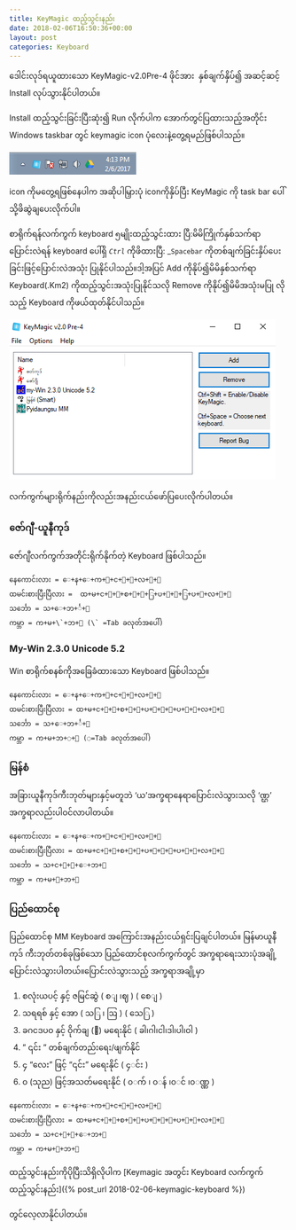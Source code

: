```yaml
---
title: KeyMagic ထည့်သွင်းနည်း
date: 2018-02-06T16:50:36+00:00
layout: post
categories: Keyboard
---
```

ဒေါင်းလုဒ်ရယူထားသော KeyMagic-v2.0Pre-4 ဖိုင်အား  နှစ်ချက်နှိပ်၍ အဆင့်ဆင့် Install လုပ်သွားနိုင်ပါတယ်။

Install ထည့်သွင်းခြင်းပြီးဆုံး၍ Run လိုက်ပါက အောက်တွင်ပြထားသည့်အတိုင်း Windows taskbar တွင် keymagic icon ပုံလေးနဲ့တွေ့ရမည်ဖြစ်ပါသည်။

![keymagic install](/images/keymagic-install1.png)

icon ကိုမတွေ့ရဖြစ်နေပါက အဆိုပါမြှားပုံ iconကိုနှိပ်ပြီး KeyMagic ကို task bar ပေါ်သို့ဖိဆွဲချပေးလိုက်ပါ။

စာရိုက်ရန်လက်ကွက် keyboard ၅မျိုးထည့်သွင်းထား ပြီ:မိမိကြိုက်နှစ်သက်ရာပြောင်းလဲရန် keyboard ပေါ်ရှိ _`Ctrl`_ ကိုဖိထားပြီ: _`Spacebar` ကိုတစ်ချက်ခြင်းနှိပ်ပေးခြင်းဖြင့်ပြောင်းလဲအသုံး ပြုနိုင်ပါသည်။ဒါ့အပြင် Add ကိုနိုပ်၍မိမိနှစ်သက်ရာ Keyboard(.Km2) ကိုထည့်သွင်းအသုံးပြုနိုင်သလို Remove ကိုနိုပ်၍မိမိအသုံးမပြု လိုသည့် Keyboard ကိုဖယ်ထုတ်နိုင်ပါသည်။

![keymagic install](/images/keymagic-install2.png)

လက်ကွက်များရိုက်နည်းကိုလည်းအနည်းငယ်ဖော်ပြပေးလိုက်ပါတယ်။

### **ဇော်ဂျီ-ယူနီကုဒ်**

ဇော်ဂျီလက်ကွက်အတိုင်းရိုက်နိုက်တဲ့ Keyboard ဖြစ်ပါသည်။
```
နေကောင်းလား = ​ေ+န+​ေ+က+ာ+င+်+း+လ+ာ+း 
ထမင်းစားပြီးပြီလား =  ထ+မ+င+်+း+စ+ာ+း+​ြ+ပ+ီ+း+​ြ+ပ+ီ+လ+ာ+း
သင်္ဘော = သ+​ေ+ဘ+င်္+ာ
ကမ္ဘာ = က+မ+\`+ဘ+ာ (\` =Tab ခလုတ်အပေါ်)
```

### **My-Win 2.3.0 Unicode 5.2**

Win စာရိုက်စနစ်ကိုအ​ခြေခံထားသော Keyboard ဖြစ်ပါသည်။

```
နေကောင်းလား = ​ေ+န+​ေ+က+ာ+င+်+း+လ+ာ+း
ထမင်းစားပြီးပြီလား = ထ+မ+င+်+း+စ+ာ+း+​ပ+ြ+ီ+း+​ပ+ြ+ီ+လ+ာ+း
သင်္ဘော = သ+ ေ+ဘ+င်္+ာ
ကမ္ဘာ = က+မ+ဘ+◌+ာ (◌=Tab ခလုတ်အပေါ်)
```

### **မြန်စံ**

အခြားယူနီကုဒ်ကီးဘုတ်များနှင့်မတူဘဲ ‘ယ’အက္ခရာနေရာပြောင်းလဲသွားသလို ‘ဏ္ဌ’ အက္ခရာလည်းပါဝင်လာပါတယ်။

```
နေကောင်းလား = ​ေ+န+​ေ+က+ာ+င+်+း+လ+ာ+း
ထမင်းစားပြီးပြီလား = ထ+မ+င+်+း+စ+ာ+း+​ပ+ြ+ီ+း+​ပ+ြ+ီ+လ+ာ+း
သင်္ဘော = သ+​င+်+္+ ေ+ဘ+ာ
ကမ္ဘာ = က+မ+္+ဘ+ာ
```

### **ပြည်ထောင်စု** 

ပြည်ထောင်စု MM Keyboard အကြောင်းအနည်းငယ်ရှင်းပြချင်ပါတယ်။
မြန်မာယူနီကုဒ် ကီးဘုတ်တစ်ခုဖြစ်သော ပြည်ထောင်စုလက်ကွက်တွင် အက္ခရာရေးသားပုံအချို့ ပြောင်းလဲသွားပါတယ်။ပြောင်းလဲသွားသည့် အက္ခရာအချို့မှာ

1.	စလုံးယပင့် နှင့် ဇမြင်ဆွဲ ( စ◌ျ ၊ဈ ) ( စေ◌ျ )
2.	သရရစ် နှင့် အော ( သ◌ြ ၊ ဩ ) ( သေ◌ြ )
3.	ခဂငဒပဝ နှင့် ဝိုက်ချ (ာ) မရေးနိုင် ( ခါ၊ဂါ၊ငါ၊ဒါ၊ပါ၊ဝါ )
4.	&#8221; ၎င်း &#8221; တစ်ချက်တည်းရေး/ဖျက်နိုင်
5.	၄ &#8220;လေး&#8221; ဖြင့် &#8220;၎င်း&#8221; မရေးနိုင် ( ၄◌င်း )
6.	၀ (သုည) ဖြင့်အသတ်မရေးနိုင် ( ၀◌က် ၊ ၀◌န် ၊၀◌င် ၊၀◌ဏ္ဏ )

```
နေကောင်းလား = ​ေ+န+​ေ+က+ာ+င+်+း+လ+ာ+း
ထမင်းစားပြီးပြီလား = ထ+မ+င+်+း+စ+ာ+း+​ပ+ြ+ီ+း+​ပ+ြ+ီ+လ+ာ+း
သင်္ဘော = သ+​င+်+္+ ေ+ဘ+ာ
ကမ္ဘာ = က+မ+္+ဘ+ာ
```

  ထည့်သွင်းနည်းကိုပိုပြီးသိရှိလိုပါက [Keymagic အတွင်း Keyboard လက်ကွက်ထည့်သွင်းနည်း]({% post_url 2018-02-06-keymagic-keyboard %})

တွင်လေ့လာနိုင်ပါတယ်။